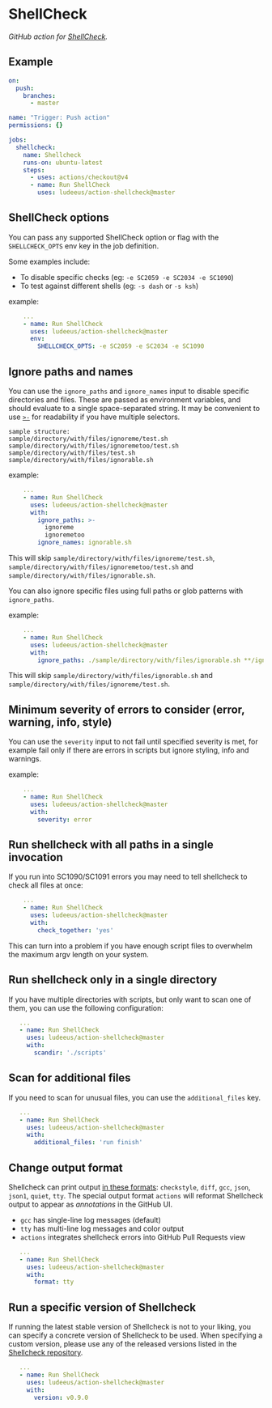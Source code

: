 # ShellCheck

_GitHub action for [ShellCheck](https://www.shellcheck.net/)._

## Example

```yaml
on:
  push:
    branches:
      - master

name: "Trigger: Push action"
permissions: {}

jobs:
  shellcheck:
    name: Shellcheck
    runs-on: ubuntu-latest
    steps:
      - uses: actions/checkout@v4
      - name: Run ShellCheck
        uses: ludeeus/action-shellcheck@master
```

## ShellCheck options

You can pass any supported ShellCheck option or flag with the `SHELLCHECK_OPTS` env key in the job definition.

Some examples include:

- To disable specific checks (eg: `-e SC2059 -e SC2034 -e SC1090`)
- To test against different shells (eg: `-s dash` or `-s ksh`)

example:

```yaml
    ...
    - name: Run ShellCheck
      uses: ludeeus/action-shellcheck@master
      env:
        SHELLCHECK_OPTS: -e SC2059 -e SC2034 -e SC1090
```

## Ignore paths and names

You can use the `ignore_paths` and `ignore_names` input to disable specific directories and files.
These are passed as environment variables, and should evaluate to a single space-separated string.
It may be convenient to use [`>-`](https://yaml.org/spec/1.2.2/#65-line-folding) for readability if you have multiple selectors.

```text
sample structure:
sample/directory/with/files/ignoreme/test.sh
sample/directory/with/files/ignoremetoo/test.sh
sample/directory/with/files/test.sh
sample/directory/with/files/ignorable.sh
```

example:

```yaml
    ...
    - name: Run ShellCheck
      uses: ludeeus/action-shellcheck@master
      with:
        ignore_paths: >-
          ignoreme
          ignoremetoo
        ignore_names: ignorable.sh
```

This will skip `sample/directory/with/files/ignoreme/test.sh`, `sample/directory/with/files/ignoremetoo/test.sh` and `sample/directory/with/files/ignorable.sh`.

You can also ignore specific files using full paths or glob patterns with `ignore_paths`.

example:

```yaml
    ...
    - name: Run ShellCheck
      uses: ludeeus/action-shellcheck@master
      with:
        ignore_paths: ./sample/directory/with/files/ignorable.sh **/ignoreme/test.sh
```

This will skip `sample/directory/with/files/ignorable.sh` and `sample/directory/with/files/ignoreme/test.sh`.

## Minimum severity of errors to consider (error, warning, info, style)

You can use the `severity` input to not fail until specified severity is met, for example fail only if there are errors in scripts but ignore styling, info and warnings.

example:

```yaml
    ...
    - name: Run ShellCheck
      uses: ludeeus/action-shellcheck@master
      with:
        severity: error
```

## Run shellcheck with all paths in a single invocation

If you run into SC1090/SC1091 errors you may need to tell shellcheck to check
all files at once:

```yaml
    ...
    - name: Run ShellCheck
      uses: ludeeus/action-shellcheck@master
      with:
        check_together: 'yes'
```

This can turn into a problem if you have enough script files to overwhelm the
maximum argv length on your system.

## Run shellcheck only in a single directory

If you have multiple directories with scripts, but only want to scan
one of them, you can use the following configuration:

```yaml
   ...
   - name: Run ShellCheck
     uses: ludeeus/action-shellcheck@master
     with:
       scandir: './scripts'
```

## Scan for additional files

If you need to scan for unusual files, you can use the `additional_files` key.

```yaml
   ...
   - name: Run ShellCheck
     uses: ludeeus/action-shellcheck@master
     with:
       additional_files: 'run finish'
```

## Change output format

Shellcheck can print output [in these formats](https://github.com/koalaman/shellcheck/wiki/Integration): `checkstyle`, `diff`, `gcc`, `json`, `json1`, `quiet`, `tty`. The special output format `actions` will reformat Shellcheck output to appear as _annotations_ in the GitHub UI.

- `gcc` has single-line log messages (default)
- `tty` has multi-line log messages and color output
- `actions` integrates shellcheck errors into GitHub Pull Requests view

```yaml
   ...
   - name: Run ShellCheck
     uses: ludeeus/action-shellcheck@master
     with:
       format: tty
```

## Run a specific version of Shellcheck

If running the latest stable version of Shellcheck is not to your liking, you can specify a concrete version of Shellcheck to be used. When specifying a custom version, please use any of the released versions listed in the [Shellcheck repository](https://github.com/koalaman/shellcheck/tags).

```yaml
   ...
   - name: Run ShellCheck
     uses: ludeeus/action-shellcheck@master
     with:
       version: v0.9.0
```
